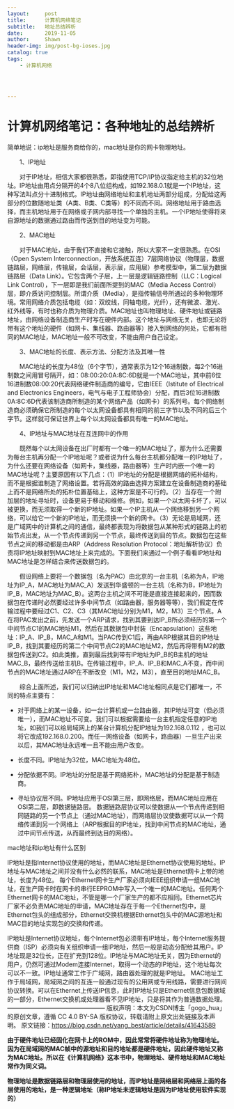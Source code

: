 ```yaml
---
layout:     post
title:      计算机网络笔记
subtitle:   地址总结辨析
date:       2019-11-05
author:     Shawn
header-img: img/post-bg-ioses.jpg
catalog: true
tags:
    - 计算机网络




---
```


# 计算机网络笔记：各种地址的总结辨析

简单地说：ip地址是服务商给你的，mac地址是你的网卡物理地址。

　　1、IP地址

　　对于IP地址，相信大家都很熟悉，即指使用TCP/IP协议指定给主机的32位地址。IP地址由用点分隔开的4个8八位组构成，如192.168.0.1就是一个IP地址，这种写法叫点分十进制格式。IP地址由网络地址和主机地址两部分组成，分配给这两部分的位数随地址类（A类、B类、C类等）的不同而不同。网络地址用于路由选择，而主机地址用于在网络或子网内部寻找一个单独的主机。一个IP地址使得将来自源地址的数据通过路由而传送到目的地址变为可能。

　　2、MAC地址

　　对于MAC地址，由于我们不直接和它接触，所以大家不一定很熟悉。在OSI（Open System Interconnection，开放系统互连）7层网络协议（物理层，数据链路层，网络层，传输层，会话层，表示层，应用层）参考模型中，第二层为数据链路层（Data Link）。它包含两个子层，上一层是逻辑链路控制（LLC：Logical Link Control），下一层即是我们前面所提到的MAC（Media Access Control）层，即介质访问控制层。所谓介质（Media），是指传输信号所通过的多种物理环境。常用网络介质包括电缆（如：双绞线，同轴电缆，光纤），还有微波、激光、红外线等，有时也称介质为物理介质。MAC地址也叫物理地址、硬件地址或链路地址，由网络设备制造商生产时写在硬件内部。这个地址与网络无关，也即无论将带有这个地址的硬件（如网卡、集线器、路由器等）接入到网络的何处，它都有相同的MAC地址，MAC地址一般不可改变，不能由用户自己设定。

　　3、MAC地址的长度、表示方法、分配方法及其唯一性

　　MAC地址的长度为48位（6个字节），通常表示为12个16进制数，每2个16进制数之间用冒号隔开，如：08:00:20:0A:8C:6D就是一个MAC地址，其中前6位16进制数08:00:20代表网络硬件制造商的编号，它由IEEE（Istitute of Electrical and Electronics Engineers，电气与电子工程师协会）分配，而后3位16进制数0A:8C:6D代表该制造商所制造的某个网络产品（如网卡）的系列号。每个网络制造商必须确保它所制造的每个以太网设备都具有相同的前三字节以及不同的后三个字节。这样就可保证世界上每个以太网设备都具有唯一的MAC地址。

　　4、IP地址与MAC地址在互连网中的作用

　　既然每个以太网设备在出厂时都有一个唯一的MAC地址了，那为什么还需要为每台主机再分配一个IP地址呢？或者说为什么每台主机都分配唯一的IP地址了，为什么还要在网络设备（如网卡，集线器，路由器等）生产时内嵌一个唯一的MAC地址呢？主要原因有以下几点：（1）IP地址的分配是根据网络的拓朴结构，而不是根据谁制造了网络设置。若将高效的路由选择方案建立在设备制造商的基础上而不是网络所处的拓朴位置基础上，这种方案是不可行的。（2）当存在一个附加层的地址寻址时，设备更易于移动和维修。例如，如果一个以太网卡坏了，可以被更换，而无须取得一个新的IP地址。如果一个IP主机从一个网络移到另一个网络，可以给它一个新的IP地址，而无须换一个新的网卡。（3）无论是局域网，还是广域网中的计算机之间的通信，最终都表现为将数据包从某种形式的链路上的初始节点出发，从一个节点传递到另一个节点，最终传送到目的节点。数据包在这些节点之间的移动都是由ARP（Address Resolution Protocol：地址解析协议）负责将IP地址映射到MAC地址上来完成的。下面我们来通过一个例子看看IP地址和MAC地址是怎样结合来传送数据包的。

　　假设网络上要将一个数据包（名为PAC）由北京的一台主机（名称为A，IP地址为IP_A，MAC地址为MAC_A）发送到华盛顿的一台主机（名称为B，IP地址为IP_B，MAC地址为MAC_B）。这两台主机之间不可能是直接连接起来的，因而数据包在传递时必然要经过许多中间节点（如路由器，服务器等等），我们假定在传输过程中要经过C1、C2、C3（其MAC地址分别为M1，M2，M3）三个节点。A在将PAC发出之前，先发送一个ARP请求，找到其要到达IP_B所必须经历的第一个中间节点C1的MAC地址M1，然后在其数据包中封装（Encapsulation）这些地址：IP_A、IP_B，MAC_A和M1。当PAC传到C1后，再由ARP根据其目的IP地址IP_B，找到其要经历的第二个中间节点C2的MAC地址M2，然后再将带有M2的数据包传送到C2。如此类推，直到最后找到带有IP地址为IP_B的B主机的地址MAC_B，最终传送给主机B。在传输过程中，IP_A、IP_B和MAC_A不变，而中间节点的MAC地址通过ARP在不断改变（M1，M2，M3），直至目的地址MAC_B。


　　综合上面所述，我们可以归纳出IP地址和MAC地址相同点是它们都唯一，不同的特点主要有：

- 对于网络上的某一设备，如一台计算机或一台路由器，其IP地址可变（但必须唯一），而MAC地址不可变。我们可以根据需要给一台主机指定任意的IP地址，如我们可以给局域网上的某台计算机分配IP地址为192.168.0.112 ，也可以将它改成192.168.0.200。而任一网络设备（如网卡，路由器）一旦生产出来以后，其MAC地址永远唯一且不能由用户改变。

- 长度不同。IP地址为32位，MAC地址为48位。

- 分配依据不同。IP地址的分配是基于网络拓朴，MAC地址的分配是基于制造商。

- 寻址协议层不同。IP地址应用于OSI第三层，即网络层，而MAC地址应用在OSI第二层，即数据链路层。 数据链路层协议可以使数据从一个节点传递到相同链路的另一个节点上（通过MAC地址），而网络层协议使数据可以从一个网络传递到另一个网络上（ARP根据目的IP地址，找到中间节点的MAC地址，通过中间节点传送，从而最终到达目的网络）。


mac地址和ip地址有什么区别

IP地址是指Internet协议使用的地址，而MAC地址是Ethernet协议使用的地址。IP地址与MAC地址之间并没有什么必然的联系，MAC地址是Ethernet网卡上带的地址，长度为48位。
每个Ethernet网卡生产厂家必须向IEEE组织申请一组MAC地址，在生产网卡时在网卡的串行EEPROM中写入一个唯一的MAC地址。任何两个Ethernet网卡的MAC地址，不管是哪一个厂家生产的都不应相同。Ethernet芯片厂家不必负责MAC地址的申请，MAC地址存在于每一个Ethernet包中，是Ethernet包头的组成部分，Ethernet交换机根据Ethernet包头中的MAC源地址和MAC目的地址实现包的交换和传递。

IP地址是Internet协议地址，每个Internet包必须带有IP地址，每个Internet服务提供商（ISP）必须向有关组织申请一组IP地址，然后一般是动态分配给其用户。IP地址现是32位长，正在扩充到128位。IP地址与MAC地址无关，因为Ethernet的用户，仍然可通过Modem连接Internet，取得一个动态的IP地址，这个地址每次可以不一致。IP地址通常工作于广域网，路由器处理的就是IP地址。 MAC地址工作于局域网，局域网之间的互连一般通过现有的公用网或专用线路，需要进行网间协议转换。可以在Ethernet上传送IP信息，此时IP地址只是Ethernet信息包数据域的一部分，Ethernet交换机或处理器看不见IP地址，只是将其作为普通数据处理。
————————————————
版权声明：本文为CSDN博主「gogo_hua」的原创文章，遵循 CC 4.0 BY-SA 版权协议，转载请附上原文出处链接及本声明。
原文链接：https://blog.csdn.net/yang_best/article/details/41643589

**由于硬件地址已经固化在网卡上的ROM中，因此常常将硬件地址称为物理地址。因为在局域网的MAC帧中的源地址和目的地址都是硬件地址，因此硬件地址又称为MAC地址。所以在《计算机网络》这本书中，物理地址、硬件地址和MAC地址常作为同义词。**

**物理地址是数据链路层和物理层使用的地址，而IP地址是网络层和网络层上面的各层使用的地址，是一种逻辑地址（称IP地址未逻辑地址是因为IP地址使用软件实现的）**

